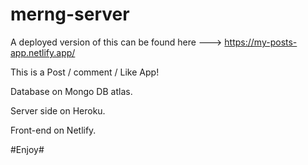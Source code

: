 # merng-server

A deployed version of this can be found here ---> https://my-posts-app.netlify.app/

This is a Post / comment / Like App!

Database on Mongo DB atlas.

Server side on Heroku.

Front-end on Netlify.

#Enjoy#
